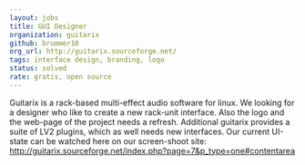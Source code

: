 ```yaml
---
layout: jobs
title: GUI Designer
organization: guitarix
github: brummer10
org_url: http://guitarix.sourceforge.net/
tags: interface design, branding, logo
status: solved
rate: gratis, open source
---
```


Guitarix is a rack-based multi-effect audio software for linux.
We looking for a designer who like to create a new rack-unit interface.
Also the logo and the web-page of the project needs a refresh.
Additional guitarix provides a suite of LV2 plugins, which as well needs
new interfaces. Our current UI-state can be watched here on our screen-shoot site:
http://guitarix.sourceforge.net/index.php?page=7&p_type=one#contentarea
